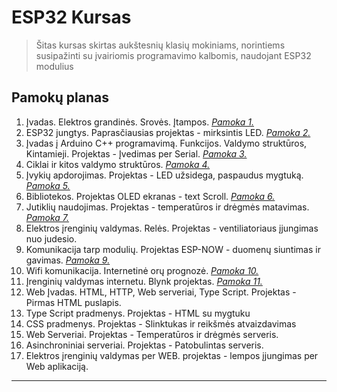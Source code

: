 # ESP32 Kursas

> Šitas kursas skirtas aukštesnių klasių mokiniams, norintiems susipažinti su įvairiomis programavimo kalbomis, naudojant ESP32 modulius

## Pamokų planas

1. Įvadas. Elektros grandinės. Srovės. Įtampos. *[Pamoka 1.](01-PAMOKA/readme.md)*
2. ESP32 jungtys. Paprasčiausias projektas - mirksintis LED. *[Pamoka 2.](02-PAMOKA/readme.md)*
3. Įvadas į Arduino C++ programavimą. Funkcijos. Valdymo struktūros, Kintamieji. Projektas - Įvedimas per Serial. *[Pamoka 3.](03-PAMOKA/readme.md)*
4. Ciklai ir kitos valdymo struktūros. *[Pamoka 4.](04-Pamoka/readme.md)*
5. Įvykių apdorojimas. Projektas - LED užsidega, paspaudus mygtuką. *[Pamoka 5.](05-PAMOKA/readme.md)*
6. Bibliotekos. Projektas OLED ekranas - text Scroll. *[Pamoka 6.](06-Pamoka/readme.md)*
7. Jutiklių naudojimas. Projektas - temperatūros ir drėgmės matavimas. *[Pamoka 7.](07-PAMOKA/readme.md)*
8. Elektros įrenginių valdymas. Relės. Projektas - ventiliatoriaus įjungimas nuo judesio.
9. Komunikacija tarp modulių. Projektas ESP-NOW - duomenų siuntimas ir gavimas. *[Pamoka 9.](09-PAMOKA/readme.md)* 
10. Wifi komunikacija. Internetinė orų prognozė. *[Pamoka 10.](10%20Pamoka/readme.md)*
11. Įrenginių valdymas internetu. Blynk projektas. *[Pamoka 11.](11-Pamoka/readme.md)*
12. Web Įvadas. HTML, HTTP, Web serveriai, Type Script. Projektas - Pirmas HTML puslapis.
13. Type Script pradmenys. Projektas - HTML su mygtuku
14. CSS pradmenys. Projektas - Slinktukas ir reikšmės atvaizdavimas
15. Web Serveriai. Projektas - Temperatūros ir drėgmės serveris.
16. Asinchroniniai serveriai. Projektas - Patobulintas serveris.
17. Elektros įrenginių valdymas per WEB. projektas - lempos įjungimas per Web aplikaciją.

***
